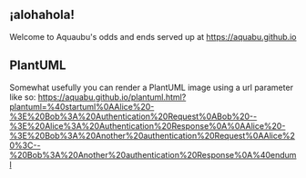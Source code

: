 ## ¡alohahola!

Welcome to Aquaubu's odds and ends served up at https://aquabu.github.io

## PlantUML

Somewhat usefully you can render a PlantUML image using a url parameter like so:
https://aquabu.github.io/plantuml.html?plantuml=%40startuml%0AAlice%20-%3E%20Bob%3A%20Authentication%20Request%0ABob%20--%3E%20Alice%3A%20Authentication%20Response%0A%0AAlice%20-%3E%20Bob%3A%20Another%20authentication%20Request%0AAlice%20%3C--%20Bob%3A%20Another%20authentication%20Response%0A%40enduml
